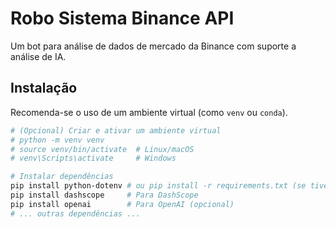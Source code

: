 # Robo Sistema Binance API

Um bot para análise de dados de mercado da Binance com suporte a análise de IA.

## Instalação

Recomenda-se o uso de um ambiente virtual (como `venv` ou `conda`).

```bash
# (Opcional) Criar e ativar um ambiente virtual
# python -m venv venv
# source venv/bin/activate  # Linux/macOS
# venv\Scripts\activate     # Windows

# Instalar dependências
pip install python-dotenv # ou pip install -r requirements.txt (se tiver)
pip install dashscope     # Para DashScope
pip install openai        # Para OpenAI (opcional)
# ... outras dependências ...